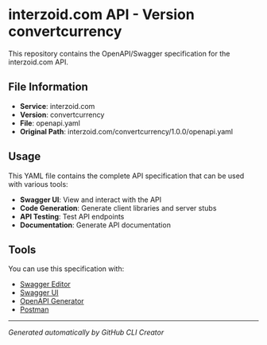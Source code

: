 # interzoid.com API - Version convertcurrency

This repository contains the OpenAPI/Swagger specification for the interzoid.com API.

## File Information

- **Service**: interzoid.com
- **Version**: convertcurrency
- **File**: openapi.yaml
- **Original Path**: interzoid.com/convertcurrency/1.0.0/openapi.yaml

## Usage

This YAML file contains the complete API specification that can be used with various tools:

- **Swagger UI**: View and interact with the API
- **Code Generation**: Generate client libraries and server stubs
- **API Testing**: Test API endpoints
- **Documentation**: Generate API documentation

## Tools

You can use this specification with:

- [Swagger Editor](https://editor.swagger.io/)
- [Swagger UI](https://swagger.io/tools/swagger-ui/)
- [OpenAPI Generator](https://openapi-generator.tech/)
- [Postman](https://www.postman.com/)

---

*Generated automatically by GitHub CLI Creator*
